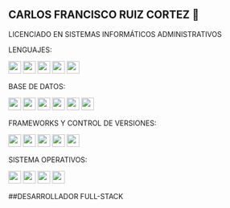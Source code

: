 ## CARLOS FRANCISCO RUIZ CORTEZ 👋
LICENCIADO EN SISTEMAS INFORMÁTICOS ADMINISTRATIVOS

LENGUAJES:

<p>
  <img src="https://img.shields.io/badge/HTML5-E34F26?style=for-the-badge&logo=html5&logoColor=white" height="25">
  <img src="https://img.shields.io/badge/CSS3-1572B6?style=for-the-badge&logo=css3&logoColor=white" height="25">
  <img src="https://img.shields.io/badge/PHP-777BB4?style=for-the-badge&logo=php&logoColor=white" height="25">
  <img src="https://img.shields.io/badge/JavaScript-F7DF1E?style=for-the-badge&logo=javascript&logoColor=black" height="25">
  <img src="https://img.shields.io/badge/Java-ED8B00?style=for-the-badge&logo=java&logoColor=white" height="25">

  
</p>

BASE DE DATOS:

<p>
  <img src="https://img.shields.io/badge/PHPMyAdmin-6C78AF?style=for-the-badge&logo=phpmyadmin&logoColor=white" height="25">
  <img src="https://img.shields.io/badge/MySQL-4479A1?style=for-the-badge&logo=mysql&logoColor=white" height="25">
  <img src="https://img.shields.io/badge/Oracle-F80000?style=for-the-badge&logo=oracle&logoColor=white" height="25">
  <img src="https://img.shields.io/badge/SQL_Server-CC2927?style=for-the-badge&logo=microsoft-sql-server&logoColor=white" height="25">
  <img src="https://img.shields.io/badge/SQLite-003B57?style=for-the-badge&logo=sqlite&logoColor=white" height="25">
  <img src="https://img.shields.io/badge/MariaDB-003545?style=for-the-badge&logo=mariadb&logoColor=white" height="25">
</p>

FRAMEWORKS Y CONTROL DE VERSIONES:

<p>
  <img src="https://img.shields.io/badge/GitHub-181717?style=for-the-badge&logo=github&logoColor=white" height="25">
  <img src="https://img.shields.io/badge/Git-F05032?style=for-the-badge&logo=git&logoColor=white" height="25">
  <img src="https://img.shields.io/badge/Laravel-FF2D20?style=for-the-badge&logo=laravel&logoColor=white" height="25">
  <img src="https://img.shields.io/badge/Bootstrap-7952B3?style=for-the-badge&logo=bootstrap&logoColor=white" height="25">
  <img src="https://img.shields.io/badge/Wordpress-21759B?style=for-the-badge&logo=wordpress&logoColor=white" height="25">
</p>

SISTEMA OPERATIVOS:

<p>
  <img src="https://img.shields.io/badge/Windows-0078D6?style=for-the-badge&logo=windows&logoColor=white" height="25">
  <img src="https://img.shields.io/badge/Linux-FCC624?style=for-the-badge&logo=linux&logoColor=black" height="25">
  <img src="https://img.shields.io/badge/Debian-A81D33?style=for-the-badge&logo=debian&logoColor=white" height="25">
  <img src="https://img.shields.io/badge/Ubuntu_Server-E95420?style=for-the-badge&logo=ubuntu&logoColor=white" height="25">
</p>

##DESARROLLADOR FULL-STACK
<!--
**franwrld/franwrld** is a ✨ _special_ ✨ repository because its `README.md` (this file) appears on your GitHub profile.

Here are some ideas to get you started:

- 🔭 I’m currently working on ...
- 🌱 I’m currently learning ...
- 👯 I’m looking to collaborate on ...
- 🤔 I’m looking for help with ...
- 💬 Ask me about ...
- 📫 How to reach me: ...
- 😄 Pronouns: ...
- ⚡ Fun fact: ...
-->
